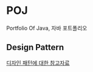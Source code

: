 # POJ
 Portfolio Of Java, 자바 포트폴리오

## Design Pattern

<a href="https://gmlwjd9405.github.io/2018/07/06/design-pattern.html" target="_blank">디자인 패턴에 대한 참고자료</a>
